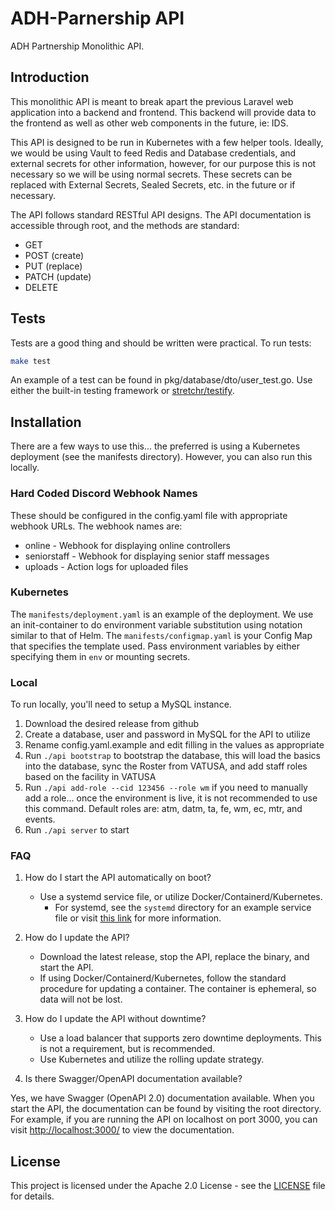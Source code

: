 # ADH-Parnership API

ADH Partnership Monolithic API.

## Introduction

This monolithic API is meant to break apart the previous Laravel web application into a backend and frontend.  This backend will provide data to the frontend as well as other web components in the future, ie: IDS.

This API is designed to be run in Kubernetes with a few helper tools. Ideally, we would be using Vault to feed Redis and Database credentials, and external secrets for other information, however, for our purpose this is not necessary so we will be using normal secrets. These secrets can be replaced with External Secrets, Sealed Secrets, etc. in the future or if necessary.

The API follows standard RESTful API designs. The API documentation is accessible through root, and the methods are standard:

- GET
- POST (create)
- PUT (replace)
- PATCH (update)
- DELETE

## Tests

Tests are a good thing and should be written were practical.  To run tests:

```bash
make test
```

An example of a test can be found in pkg/database/dto/user_test.go. Use either the built-in testing framework
or [stretchr/testify](https://github.com/stretchr/testify).

## Installation

There are a few ways to use this... the preferred is using a Kubernetes deployment (see the manifests directory). However, you can also run this locally.

### Hard Coded Discord Webhook Names

These should be configured in the config.yaml file with appropriate webhook URLs.  The webhook names are:

- online - Webhook for displaying online controllers
- seniorstaff - Webhook for displaying senior staff messages
- uploads - Action logs for uploaded files

### Kubernetes

The `manifests/deployment.yaml` is an example of the deployment. We use an init-container to do environment variable substitution using notation similar to that of Helm.
The `manifests/configmap.yaml` is your Config Map that specifies the template used. Pass environment variables by either specifying them in `env` or mounting secrets.

### Local

To run locally, you'll need to setup a MySQL instance.

1. Download the desired release from github
2. Create a database, user and password in MySQL for the API to utilize
3. Rename config.yaml.example and edit filling in the values as appropriate
4. Run `./api bootstrap` to bootstrap the database, this will load the basics into the database, sync the Roster from VATUSA, and add staff roles based on the facility in VATUSA
5. Run `./api add-role --cid 123456 --role wm` if you need to manually add a role... once the environment is live, it is not recommended to use this command. Default roles are: atm, datm, ta, fe, wm, ec, mtr, and events.
6. Run `./api server` to start

### FAQ

1. How do I start the API automatically on boot?

    - Use a systemd service file, or utilize Docker/Containerd/Kubernetes.
      - For systemd, see the `systemd` directory for an example service file or visit [this link](https://www.digitalocean.com/community/tutorials/how-to-use-systemctl-to-manage-systemd-services-and-units) for more information.

2. How do I update the API?

    - Download the latest release, stop the API, replace the binary, and start the API.
    - If using Docker/Containerd/Kubernetes, follow the standard procedure for updating a container. The container is ephemeral, so data will not be lost.

3. How do I update the API without downtime?

    - Use a load balancer that supports zero downtime deployments.  This is not a requirement, but is recommended.
    - Use Kubernetes and utilize the rolling update strategy.

4. Is there Swagger/OpenAPI documentation available?

Yes, we have Swagger (OpenAPI 2.0) documentation available. When you start the API, the documentation can be found by visiting the root directory.  For example, if you are running the API on localhost on port 3000, you can visit <http://localhost:3000/> to view the documentation.

## License

This project is licensed under the Apache 2.0 License - see the [LICENSE](LICENSE) file for details.
